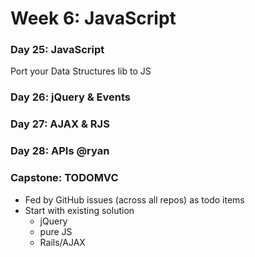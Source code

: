 # Week 6: JavaScript

### Day 25: JavaScript

Port your Data Structures lib to JS

### Day 26: jQuery & Events

### Day 27: AJAX & RJS

### Day 28: APIs @ryan

### Capstone: TODOMVC
- Fed by GitHub issues (across all repos) as todo items
- Start with existing solution
  - jQuery
  - pure JS
  - Rails/AJAX
